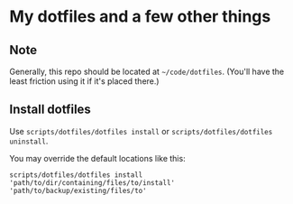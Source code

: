 # My dotfiles and a few other things

## Note
Generally, this repo should be located at `~/code/dotfiles`. (You'll have the least friction using it if it's placed there.)

## Install dotfiles
Use `scripts/dotfiles/dotfiles install` or `scripts/dotfiles/dotfiles uninstall`.

You may override the default locations like this:
```
scripts/dotfiles/dotfiles install 'path/to/dir/containing/files/to/install' 'path/to/backup/existing/files/to'
```
